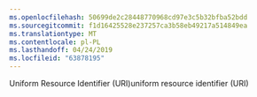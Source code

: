 ```yaml
---
ms.openlocfilehash: 50699de2c28448770968cd97e3c5b32bfba52bdd
ms.sourcegitcommit: f1d16425528e237257ca3b58eb49217a514849ea
ms.translationtype: MT
ms.contentlocale: pl-PL
ms.lasthandoff: 04/24/2019
ms.locfileid: "63878195"
---
```

<span data-ttu-id="973fc-101">Uniform Resource Identifier (URI)</span><span class="sxs-lookup"><span data-stu-id="973fc-101">uniform resource identifier (URI)</span></span>